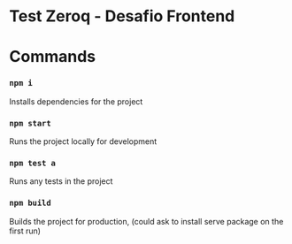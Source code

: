 # Test Zeroq - Desafio Frontend

# Commands

### `npm i`

Installs dependencies for the project

### `npm start`

Runs the project locally for development

### `npm test a`

Runs any tests in the project

### `npm build`

Builds the project for production, (could ask to install serve package on the first run)
